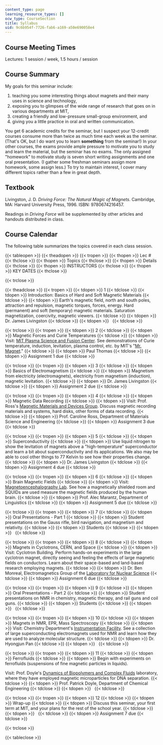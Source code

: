 ```yaml
---
content_type: page
learning_resource_types: []
ocw_type: CourseSection
title: Syllabus
uid: 9c6b954f-7726-fab6-a169-a50e690058e4
---
```


Course Meeting Times
--------------------

Lectures: 1 session / week, 1.5 hours / session

Course Summary
--------------

My goals for this seminar include:

1.  teaching you some interesting things about magnets and their many uses in science and technology,
2.  exposing you to glimpses of the wide range of research that goes on in various departments at MIT,
3.  creating a friendly and low-pressure small-group environment, and
4.  giving you a little practice in oral and written communication.

You get 6 academic credits for the seminar, but I suspect your 12-credit courses consume more than twice as much time each week as the seminar. (That's OK, but I do want you to learn **something** from the seminar!) In your other courses, the exams provide ample pressure to motivate you to study and learn the material, but the seminar has no exams. The only assigned "homework" to motivate study is seven short writing assignments and one oral presentation. (I gather some freshman seminars assign more homework, some assign less.) To try to maintain interest, I cover many different topics rather than a few in great depth.

Textbook
--------

Livingston, J. D. _Driving Force: The Natural Magic of Magnets_. Cambridge, MA: Harvard University Press, 1996. ISBN: 9780674216457.

Readings in _Driving Force_ will be supplemented by other articles and handouts distributed in class.

Course Calendar
---------------

The following table summarizes the topics covered in each class session.

{{< tableopen >}}
{{< theadopen >}}
{{< tropen >}}
{{< thopen >}}
Lec #
{{< thclose >}}
{{< thopen >}}
Topics
{{< thclose >}}
{{< thopen >}}
Details
{{< thclose >}}
{{< thopen >}}
INSTRUCTORS
{{< thclose >}}
{{< thopen >}}
KEY DATES
{{< thclose >}}

{{< trclose >}}

{{< theadclose >}}
{{< tropen >}}
{{< tdopen >}}
1
{{< tdclose >}}
{{< tdopen >}}
Introduction: Basics of Hard and Soft Magnetic Materials
{{< tdclose >}}
{{< tdopen >}}
Earth's magnetic field, north and south poles, attraction and repulsion, magnetic torques, forces, energy. Hard (permanent) and soft (temporary) magnetic materials. Saturation magnetization, coercivity, magnetic viewers.
{{< tdclose >}}
{{< tdopen >}}
Dr. James Livingston
{{< tdclose >}}
{{< tdopen >}}
 
{{< tdclose >}}

{{< trclose >}}
{{< tropen >}}
{{< tdopen >}}
2
{{< tdclose >}}
{{< tdopen >}}
Magnetic Forces and Curie Temperatures
{{< tdclose >}}
{{< tdopen >}}
Visit: [MIT Plasma Science and Fusion Center](http://www.psfc.mit.edu/). See demonstrations of Curie temperature, induction, levitation, plasma control, etc. by MIT's "[Mr. Magnet](http://museum.mit.edu/nom150/entries/1248)."
{{< tdclose >}}
{{< tdopen >}}
Paul Thomas
{{< tdclose >}}
{{< tdopen >}}
Assignment 1 due
{{< tdclose >}}

{{< trclose >}}
{{< tropen >}}
{{< tdopen >}}
3
{{< tdclose >}}
{{< tdopen >}}
Basics of Electromagnetism
{{< tdclose >}}
{{< tdopen >}}
Magnetism from electricity (electromagnets), electricity from magnetism (induction), magnetic levitation.
{{< tdclose >}}
{{< tdopen >}}
Dr. James Livingston
{{< tdclose >}}
{{< tdopen >}}
Assignment 2 due
{{< tdclose >}}

{{< trclose >}}
{{< tropen >}}
{{< tdopen >}}
4
{{< tdclose >}}
{{< tdopen >}}
Magnetic Data Recording
{{< tdclose >}}
{{< tdopen >}}
Visit: Prof. Ross's [Magnetic Materials and Devices Group](http://caross.mit.edu/). Discuss magnetic recording materials and systems, hard disks, other forms of data recording.
{{< tdclose >}}
{{< tdopen >}}
Prof. Caroline Ross, Department of Materials Science and Engineering
{{< tdclose >}}
{{< tdopen >}}
Assignment 3 due
{{< tdclose >}}

{{< trclose >}}
{{< tropen >}}
{{< tdopen >}}
5
{{< tdclose >}}
{{< tdopen >}}
Superconductivity
{{< tdclose >}}
{{< tdopen >}}
Use liquid nitrogen to show the levitation of magnets above a "high-temperature" superconductor and learn a bit about superconductivity and its applications. We also may be able to cool other things to 77 Kelvin to see how their properties change.
{{< tdclose >}}
{{< tdopen >}}
Dr. James Livingston
{{< tdclose >}}
{{< tdopen >}}
Assignment 4 due
{{< tdclose >}}

{{< trclose >}}
{{< tropen >}}
{{< tdopen >}}
6
{{< tdclose >}}
{{< tdopen >}}
Brain Magnetic Fields
{{< tdclose >}}
{{< tdopen >}}
Visit: [Magnetoencephalography Lab](http://web.mit.edu/kitmitmeg/whatis.html). See how a magnetically shielded room and SQUIDs are used measure the magnetic fields produced by the human brain.
{{< tdclose >}}
{{< tdopen >}}
Prof. Alec Marantz, Department of Linguistics
{{< tdclose >}}
{{< tdopen >}}
Assignment 5 due
{{< tdclose >}}

{{< trclose >}}
{{< tropen >}}
{{< tdopen >}}
7
{{< tdclose >}}
{{< tdopen >}}
Oral Presentations - Part 1
{{< tdclose >}}
{{< tdopen >}}
Student presentations on the Gauss rifle, bird navigation, and magnetism and relativity.
{{< tdclose >}}
{{< tdopen >}}
Students
{{< tdclose >}}
{{< tdopen >}}
 
{{< tdclose >}}

{{< trclose >}}
{{< tropen >}}
{{< tdopen >}}
8
{{< tdclose >}}
{{< tdopen >}}
Magnets in Cyclotrons, CERN, and Space
{{< tdclose >}}
{{< tdopen >}}
Visit: Cyclotron Building. Perform hands-on experiments in the large cyclotron magnet, directly seeing and feeling the effects of large magnetic fields on conductors. Learn about their space-based and land-based research employing magnets.
{{< tdclose >}}
{{< tdopen >}}
Dr. Ben Monreal, Electromagnetics Group of the [Laboratory for Nuclear Science](http://web.mit.edu/lns/)
{{< tdclose >}}
{{< tdopen >}}
Assignment 6 due
{{< tdclose >}}

{{< trclose >}}
{{< tropen >}}
{{< tdopen >}}
9
{{< tdclose >}}
{{< tdopen >}}
Oral Presentations - Part 2
{{< tdclose >}}
{{< tdopen >}}
Student presentations on NMR in chemistry, magnetic therapy, and rail guns and coil guns.
{{< tdclose >}}
{{< tdopen >}}
Students
{{< tdclose >}}
{{< tdopen >}}
 
{{< tdclose >}}

{{< trclose >}}
{{< tropen >}}
{{< tdopen >}}
10
{{< tdclose >}}
{{< tdopen >}}
Magnets in NMR, EPR, Mass Spectroscopy
{{< tdclose >}}
{{< tdopen >}}
Visit: Chemistry Department's [Instrumentation Facility](https://chemistry.mit.edu/facilities-and-centers/department-of-chemistry-instrumentation-facility-dcif/). See a collection of large superconducting electromagnets used for NMR and learn how they are used to analyze molecular structure.
{{< tdclose >}}
{{< tdopen >}}
Dr. Hyongjun Pan
{{< tdclose >}}
{{< tdopen >}}
 
{{< tdclose >}}

{{< trclose >}}
{{< tropen >}}
{{< tdopen >}}
11
{{< tdclose >}}
{{< tdopen >}}
Ferrofluids
{{< tdclose >}}
{{< tdopen >}}
Begin with experiments on ferrofluids (suspensions of fine magnetic particles in liquids).  
  
Visit: Prof. Doyle's [Dynamics of Biopolymers and Complex Fluids](http://web.mit.edu/doylegroup/) laboratory, where they have employed magnetic microparticles for DNA separation.
{{< tdclose >}}
{{< tdopen >}}
Prof. Patrick Doyle, Department of Chemical Engineering
{{< tdclose >}}
{{< tdopen >}}
 
{{< tdclose >}}

{{< trclose >}}
{{< tropen >}}
{{< tdopen >}}
12
{{< tdclose >}}
{{< tdopen >}}
Wrap-up
{{< tdclose >}}
{{< tdopen >}}
Discuss this seminar, your first term at MIT, and your plans for the rest of the school year.
{{< tdclose >}}
{{< tdopen >}}
 
{{< tdclose >}}
{{< tdopen >}}
Assignment 7 due
{{< tdclose >}}

{{< trclose >}}

{{< tableclose >}}